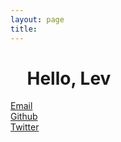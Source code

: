 ```yaml
---
layout: page
title:
---
```

<div class="contact-header">
<h1>
&nbsp &nbsp Hello, Lev
</h1>
</div>

<div class="contact">
  <div class="fadebutton">
    <a href="mailto:kravinskylev@gmail.com">Email</a>
  </div>

  <div class="fadebutton">
    <a href="http://www.github.com/kravinskylev">Github</a>
  </div>

  <div class="fadebutton">
    <a href="https://twitter.com/LevKravinsky">Twitter</a>
  </div>
</div>

<br>
